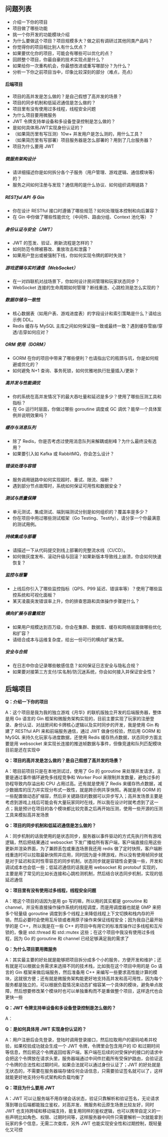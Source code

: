 ## 问题列表
* 介绍一下你的项目
* 项目做了哪些功能
* 挑一个你开发的功能模块介绍
* 为什么要做这个项目？项目规模多大？做之前有调研过其他同类产品吗？
* 你觉得你的项目相比别人有什么优点？
* 如果要优化你的项目，可能会有哪些可以优化的点？
* 回顾整个项目，你最自豪的技术实现点是什么？
* 如果给你一次重构机会，你最想改进或重写哪部分？为什么？
* 分析一下你之前项目当中，印象比较深刻的部分（难点，亮点）

#### 后端项目
* 项目的高并发是怎么做的？是自己假想了高并发的场景？
* 项目的同步机制和低延迟通信是怎么做的？
* 项目里有没有使用过多线程，线程安全问题
* 为什么项目要用微服务
* JWT 令牌支持单设备和多设备登录控制是怎么做的？
* 是如何具体用JWT实现身份认证的？
* （如果简历里有写压测）10w+ 并发用户是怎么测的，用什么工具？
* （如果简历里有写部署）项目服务器是怎么部署的？用到了几台服务器？
* 项目为什么要用 JWT

##### 微服务架构设计
* 请详细描述你是如何拆分各个子服务（用户管理、游戏逻辑、通信模块等）的？
* 服务之间如何注册与发现？通信用的是什么协议、如何组织调用链路？

##### RESTful API 与 Gin
* 你在设计 RESTful 接口时遵循了哪些规范？如何处理版本控制和向后兼容？
* 在 Gin 中你做了哪些性能优化（中间件、路由分组、Context 池化等）？

##### 身份认证与安全（JWT）
* JWT 的签发、验证、刷新流程是怎样的？
* 如何防范令牌被篡改、重放攻击和泄露？
* 如果用户登出或被强制下线，你如何实现令牌的即时失效？

##### 游戏逻辑与实时通信（WebSocket）
* 在一对四联机对战场景下，你如何设计房间管理和玩家状态同步？
* WebSocket 连接的生命周期如何管理？断线重连、心跳检测是怎么实现的？

##### 数据存储与一致性
* 核心数据表（如用户表、游戏进度表）的字段设计和索引策略是什么？请给出示例 DDL。
* Redis 缓存与 MySQL 主库之间如何保证强一致或最终一致？遇到缓存雪崩/穿透/击穿如何应对？

##### ORM 使用（GORM）
* GORM 在你的项目中带来了哪些便利？也请指出它的瓶颈与坑，你是如何规避或优化的？
* 如何避免 N+1 查询、事务死锁，如何优雅地执行批量插入/更新？

##### 高并发与性能调优
* 你的系统在高并发情况下的最大吞吐量和延迟是多少？使用了哪些压测工具和指标？
* 在 Go 运行时层面，你做过哪些 goroutine 调度或 GC 调优？能举一个具体案例并说明效果吗？

##### 缓存与消息队列
* 除了 Redis，你是否考虑过使用消息队列来解耦或削峰？为什么最终没有选用？
* 如果要引入如 Kafka 或 RabbitMQ，你会怎么设计？

##### 错误处理与容错
* 服务调用链路中如何实现超时、重试、限流、熔断？
* 遇到部分节点故障时，系统如何保证可用性和数据安全？

##### 测试与质量保障
* 单元测试、集成测试、端到端测试分别是如何组织的？覆盖率是多少？
* 你在项目中用过哪些测试框架（Go Testing、Testify），请分享一个你最满意的测试用例。

##### 持续集成与部署
* 请描述一下从代码提交到线上部署的完整流水线（CI/CD）。
* 如何做灰度发布、滚动升级与回滚？如果新版本导致线上崩溃，你会如何快速恢复？

##### 监控与报警
* 上线后你引入了哪些监控指标（QPS、P99 延迟、错误率等）？使用了哪些监控系统和可视化面板？
* 某天凌晨突发错误率上升，你的排查思路和具体操作步骤是什么？

##### 横向扩展与容量规划
* 如果用户规模达到百万级，你会在集群、数据库、缓存和网络层面做哪些优化和扩容？
* 请结合成本与运维复杂度，给出一份可行的横向扩展方案。

##### 安全与合规
* 在日志中你会记录哪些敏感信息？如何保证日志安全与隐私合规？
* 如果要对接第三方支付/实名制/防沉迷系统，你会如何接入并保证安全性？

## 后端项目
**Q：介绍一下你的项目**

A：这个项目是我为我的独立游戏《月华》的联机版独立开发的后端服务器，整体是用 Go 语言的 Gin 框架和微服务架构实现的，目前主要实现了玩家的注册登录、身份认证、对战房间和卡牌核心逻辑以及实时同步的开发，我是使用 Gin 构建了 RESTful API 来和前端服务通信，通过 JWT 做身份校验，然后用 GORM 和 MySQL 来持久化玩家与进度数据，还使用 Redis 缓存热点数据，状态同步方面主要是用 websocket 来实现长连接的推送帧数据与事件，但像竞速和队列匹配模块目前是还在实现中

**Q：项目的高并发是怎么做的？是自己假想了高并发的场景？**

A：嗯目前项目只是在本地测试过，使用了 Go 的 goroutine 来处理并发请求，主要是通过事件循环避免多线程竞争和 Worker Pool 来限制并发数量，避免过多的协程导致内存溢出和 CPU 占用过高。还有就是使用了 Redis 来缓存热点数据，减少数据库的压力并实现分布式一致性，就是跨示例共享快照。再就是用 GORM 的一些配置做动态扩缩容，然后非关键路径的数据可以异步写入；高并发场景主要是考虑到游戏上线后可能会有大量玩家同时在线，所以我在设计时就考虑到了这一点；我是预计在项目的各个模块都比较完善之后再开始压测，使用一些开源的压测工具来模拟高并发场景

**Q：项目的同步机制和低延迟通信是怎么做的？**

A：同步机制的话我使用的是状态同步，服务器以事件驱动的方式先执行所有游戏逻辑，然后把结果通过 websocket 下发广播给所有客户端，客户端直接应用这些更新并渲染界面，为了兼顾丢包或重连场景我还用 redis 做了定时快照，客户端断线重连时可以拉取最新快照并应用，同时因为是卡牌游戏，所以没有使用帧同步就是对于延迟和实时性零容忍的同步机制，状态同步就是容错性会更强一些，开发和调试成本也会低一些；低延迟通信的话我是用 websocket 和 protobuf 实现的，主要是用了常见的比如长连接和心跳检测机制，然后结合状态同步机制，实现的低延迟通信

**Q：项目里有没有使用过多线程，线程安全问题**

A：嗯这个项目的话因为是用 go 写的嘛，所以用的其实都是 goroutine 和 channel，并没有直接操作操作系统的线程调度，而是用调度器也就是 GMP 来把多个轻量级 goroutine 调度到多个线程上来降低线程上下文切换和栈内存的开销，然后必要时会使用互斥锁或者用原子操作来保证线程安全；因为我自己最开始学的是 C++，所以我是在一些 C++ 的项目中有用它的标准库操作过多线程和互斥锁的，像是 std::thread 和 std::mutex 这些；在这个项目中我没有使用过多线程，因为 Go 的 goroutine 和 channel 已经足够满足我的需求了

**Q：为什么项目要用微服务**

A：其实最主要的好处就是能够把项目拆分成多个小的服务，方便开发和维护；还有就是可以根据业务需求来选择不同的技术栈，比如我在这个项目中用的是 Go 语言的 Gin 框架来做后端服务，然后准备用 C++ 来编写一些要求高性能计算的模块，这就很方便；还有就是微服务架构能更好地支持高并发和高可用性，因为每个服务都是独立的，可以根据负载情况来动态扩缩容某一个具体的模块，避免单点故障，然后想要修改某个模块时也可以单独重构而不是重做整个项目，这样迭代也会更快一些

**Q：JWT 令牌支持单设备和多设备登录控制是怎么做的？**

A：

**Q：是如何具体用 JWT 实现身份认证的？**

A：用户注册后会先登录，登陆时调用登录接口，然后拉取用户的密码哈希并校验，如果校验成功就会生成一个 JWT 令牌，令牌里会包含用户的 ID 和过期时间等信息，然后把这个令牌返回给客户端，客户端在后续的对受保护的接口的请求中会把这个令牌放在请求头里，服务器端通过中间件拦截所有受保护路由，会验证这个令牌的合法性和过期时间，如果合法就可以通过身份认证了；JWT 的好处就是无状态的，不需要在服务器端存储任何会话信息，只需要验证签名就可以了，这样就能更好地支持分布式架构和负载均衡了

**Q：项目为什么要用 JWT**

A：JWT 可以让服务端不用存储会话状态，验证只靠解析和验证签名，无论请求落到哪台后端都能独立鉴权，对高并发、微服务和云原生场景比较友好，同时 JWT 也支持跨域和移动端支持，能复用同样的鉴权逻辑，也可以携带自定义的一些声明比如角色、权限、过期时间等，这样服务器中间件只需要解析一次就能拿到玩家的多个信息，无需二次查库，另外 JWT 也能实现安全性和过期控制，既轻量化又可控